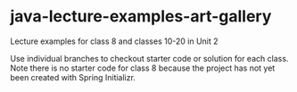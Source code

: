 # java-lecture-examples-art-gallery

Lecture examples for class 8 and classes 10-20 in Unit 2

Use individual branches to checkout starter code or solution for each class. Note there is no 
starter code for class 8 because the project has not yet been created with Spring Initializr.
